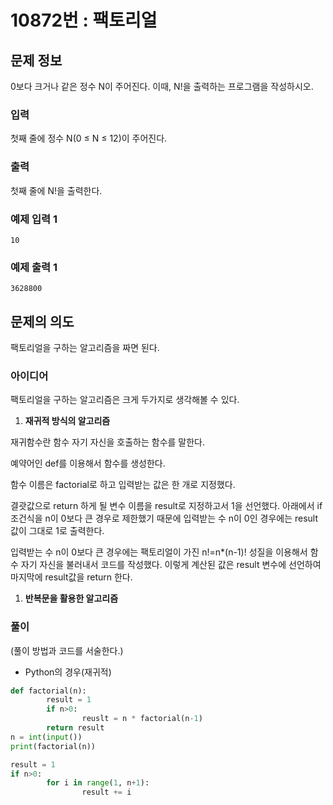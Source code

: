 # 10872번 : 팩토리얼

## 문제 정보

0보다 크거나 같은 정수 N이 주어진다. 이때, N!을 출력하는 프로그램을 작성하시오.

### 입력

첫째 줄에 정수 N(0 ≤ N ≤ 12)이 주어진다.

### 출력

첫째 줄에 N!을 출력한다.

### 예제 입력 1

`10`

### 예제 출력 1

`3628800`

## 문제의 의도

팩토리얼을 구하는 알고리즘을 짜면 된다.

### 아이디어

팩토리얼을 구하는 알고리즘은 크게 두가지로 생각해볼 수 있다.

1. **재귀적 방식의 알고리즘** 

재귀함수란 함수 자기 자신을 호출하는 함수를 말한다.

예약어인 def를 이용해서 함수를 생성한다. 

함수 이름은 factorial로 하고 입력받는 값은 한 개로 지정했다.

결괏값으로 return 하게 될 변수 이름을 result로 지정하고서 1을 선언했다. 아래에서 if조건식을 n이 0보다 큰 경우로 제한했기 때문에 입력받는 수 n이 0인 경우에는 result 값이 그대로 1로 출력한다.

입력받는 수 n이 0보다 큰 경우에는 팩토리얼이 가진 n!=n*(n-1)! 성질을 이용해서 함수 자기 자신을 불러내서 코드를 작성했다. 이렇게 계산된 값은 result 변수에 선언하여 마지막에 result값을 return 한다.

1. **반복문을 활용한 알고리즘**

### 풀이

(풀이 방법과 코드를 서술한다.)

- Python의 경우(재귀적)

```python
def factorial(n):
		result = 1
		if n>0:
				reuslt = n * factorial(n-1)
		return result
n = int(input())
print(factorial(n))
```

```python
result = 1
if n>0:
		for i in range(1, n+1):
				result += i
```